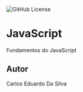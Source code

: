 ![GitHub License](https://img.shields.io/github/license/PumpKinSuicidal/js)

# JavaScript
Fundamentos do JavaScript
## Autor
Carlos Eduardo Da Silva
